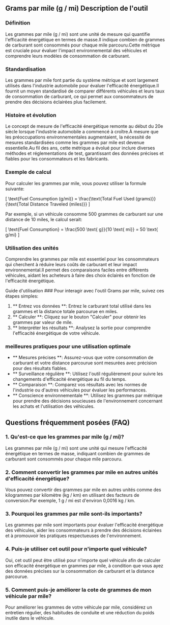 ## Grams par mile (g / mi) Description de l'outil

### Définition
Les grammes par mile (g / mi) sont une unité de mesure qui quantifie l'efficacité énergétique en termes de masse.Il indique combien de grammes de carburant sont consommés pour chaque mile parcouru.Cette métrique est cruciale pour évaluer l'impact environnemental des véhicules et comprendre leurs modèles de consommation de carburant.

### Standardisation
Les grammes par mile font partie du système métrique et sont largement utilisés dans l'industrie automobile pour évaluer l'efficacité énergétique.Il fournit un moyen standardisé de comparer différents véhicules et leurs taux de consommation de carburant, ce qui permet aux consommateurs de prendre des décisions éclairées plus facilement.

### Histoire et évolution
Le concept de mesure de l'efficacité énergétique remonte au début du 20e siècle lorsque l'industrie automobile a commencé à croître.À mesure que les préoccupations environnementales augmentaient, la nécessité de mesures standardisées comme les grammes par mile est devenue essentielle.Au fil des ans, cette métrique a évolué pour inclure diverses méthodes et réglementations de test, garantissant des données précises et fiables pour les consommateurs et les fabricants.

### Exemple de calcul
Pour calculer les grammes par mile, vous pouvez utiliser la formule suivante:

\[ \text{Fuel Consumption (g/mi)} = \frac{\text{Total Fuel Used (grams)}}{\text{Total Distance Traveled (miles)}} \]

Par exemple, si un véhicule consomme 500 grammes de carburant sur une distance de 10 miles, le calcul serait:

\[ \text{Fuel Consumption} = \frac{500 \text{ g}}{10 \text{ mi}} = 50 \text{ g/mi} \]

### Utilisation des unités
Comprendre les grammes par mile est essentiel pour les consommateurs qui cherchent à réduire leurs coûts de carburant et leur impact environnemental.Il permet des comparaisons faciles entre différents véhicules, aidant les acheteurs à faire des choix éclairés en fonction de l'efficacité énergétique.

Guide d'utilisation ###
Pour interagir avec l'outil Grams par mile, suivez ces étapes simples:
1. ** Entrez vos données **: Entrez le carburant total utilisé dans les grammes et la distance totale parcourue en miles.
2. ** Calculer **: Cliquez sur le bouton "Calculer" pour obtenir les grammes par valeur de mile.
3. ** Interpréter les résultats **: Analysez la sortie pour comprendre l'efficacité énergétique de votre véhicule.

### meilleures pratiques pour une utilisation optimale
- ** Mesures précises **: Assurez-vous que votre consommation de carburant et votre distance parcourue sont mesurées avec précision pour des résultats fiables.
- ** Surveillance régulière **: Utilisez l'outil régulièrement pour suivre les changements d'efficacité énergétique au fil du temps.
- ** Comparaison **: Comparez vos résultats avec les normes de l'industrie ou d'autres véhicules pour évaluer les performances.
- ** Conscience environnementale **: Utilisez les grammes par métrique pour prendre des décisions soucieuses de l'environnement concernant les achats et l'utilisation des véhicules.

## Questions fréquemment posées (FAQ)

### 1. Qu'est-ce que les grammes par mile (g / mi)?
Les grammes par mile (g / mi) sont une unité qui mesure l'efficacité énergétique en termes de masse, indiquant combien de grammes de carburant sont consommés pour chaque mile parcouru.

### 2. Comment convertir les grammes par mile en autres unités d'efficacité énergétique?
Vous pouvez convertir des grammes par mile en autres unités comme des kilogrammes par kilomètre (kg / km) en utilisant des facteurs de conversion.Par exemple, 1 g / mi est d'environ 0,0016 kg / km.

### 3. Pourquoi les grammes par mile sont-ils importants?
Les grammes par mile sont importants pour évaluer l'efficacité énergétique des véhicules, aider les consommateurs à prendre des décisions éclairées et à promouvoir les pratiques respectueuses de l'environnement.

### 4. Puis-je utiliser cet outil pour n'importe quel véhicule?
Oui, cet outil peut être utilisé pour n'importe quel véhicule afin de calculer son efficacité énergétique en grammes par mile, à condition que vous ayez des données précises sur la consommation de carburant et la distance parcourue.

### 5. Comment puis-je améliorer la cote de grammes de mon véhicule par mile?
Pour améliorer les grammes de votre véhicule par mile, considérez un entretien régulier, des habitudes de conduite et une réduction du poids inutile dans le véhicule.